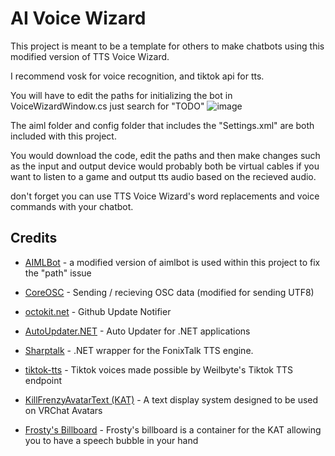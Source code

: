 # AI Voice Wizard

This project is meant to be a template for others to make chatbots using this modified version of TTS Voice Wizard.

I recommend vosk for voice recognition, and tiktok api for tts.

You will have to edit the paths for initializing the bot in VoiceWizardWindow.cs just search for "TODO"
![image](https://user-images.githubusercontent.com/101527472/218574544-7e75b08e-d400-4590-82c6-069cf25c8837.png)

The aiml folder and config folder that includes the "Settings.xml" are both included with this project.


You would download the code, edit the paths and then make changes such as the input and output device would probably both be virtual cables if you want to listen to a game and output tts audio based on the recieved audio.

don't forget you can use TTS Voice Wizard's word replacements and voice commands with your chatbot.




## Credits
- [AIMLBot](https://github.com/VRCWizard/AIMLBot) - a modified version of aimlbot is used within this project to fix the "path" issue

- [CoreOSC](https://github.com/VRCWizard/CoreOSC-VRC-UTF8) - Sending / recieving OSC data (modified for sending UTF8)
- [octokit.net](https://github.com/octokit/octokit.net) - Github Update Notifier
- [AutoUpdater.NET](https://github.com/ravibpatel/AutoUpdater.NET) - Auto Updater for .NET applications
- [Sharptalk](https://github.com/whatsecretproject/SharpTalk) - .NET wrapper for the FonixTalk TTS engine.
- [tiktok-tts](https://github.com/Weilbyte/tiktok-tts) - Tiktok voices made possible by Weilbyte's Tiktok TTS endpoint
- [KillFrenzyAvatarText (KAT)](https://github.com/killfrenzy96/KillFrenzyAvatarText) - A text display system designed to be used on VRChat Avatars
- [Frosty's Billboard](https://github.com/Frosty704/Billboard) - Frosty's billboard is a container for the KAT allowing you to have a speech bubble in your hand


